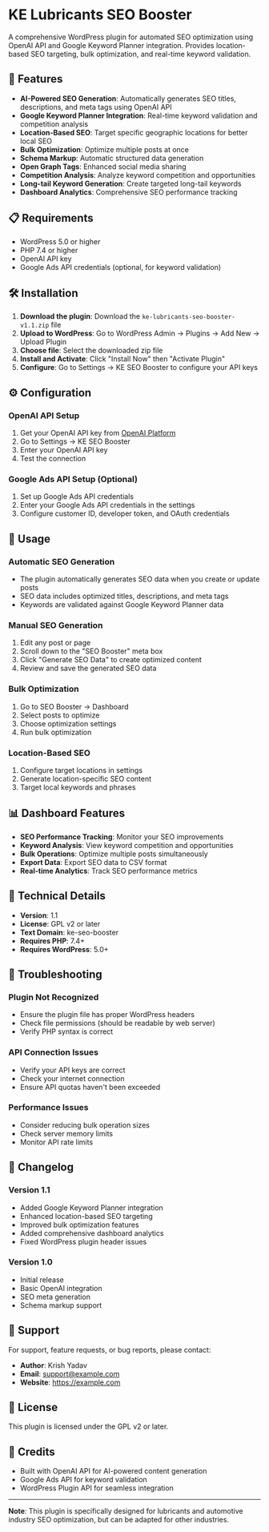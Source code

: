 # KE Lubricants SEO Booster

A comprehensive WordPress plugin for automated SEO optimization using OpenAI API and Google Keyword Planner integration. Provides location-based SEO targeting, bulk optimization, and real-time keyword validation.

## 🚀 Features

- **AI-Powered SEO Generation**: Automatically generates SEO titles, descriptions, and meta tags using OpenAI API
- **Google Keyword Planner Integration**: Real-time keyword validation and competition analysis
- **Location-Based SEO**: Target specific geographic locations for better local SEO
- **Bulk Optimization**: Optimize multiple posts at once
- **Schema Markup**: Automatic structured data generation
- **Open Graph Tags**: Enhanced social media sharing
- **Competition Analysis**: Analyze keyword competition and opportunities
- **Long-tail Keyword Generation**: Create targeted long-tail keywords
- **Dashboard Analytics**: Comprehensive SEO performance tracking

## 📋 Requirements

- WordPress 5.0 or higher
- PHP 7.4 or higher
- OpenAI API key
- Google Ads API credentials (optional, for keyword validation)

## 🛠️ Installation

1. **Download the plugin**: Download the `ke-lubricants-seo-booster-v1.1.zip` file
2. **Upload to WordPress**: Go to WordPress Admin → Plugins → Add New → Upload Plugin
3. **Choose file**: Select the downloaded zip file
4. **Install and Activate**: Click "Install Now" then "Activate Plugin"
5. **Configure**: Go to Settings → KE SEO Booster to configure your API keys

## ⚙️ Configuration

### OpenAI API Setup
1. Get your OpenAI API key from [OpenAI Platform](https://platform.openai.com/)
2. Go to Settings → KE SEO Booster
3. Enter your OpenAI API key
4. Test the connection

### Google Ads API Setup (Optional)
1. Set up Google Ads API credentials
2. Enter your Google Ads API credentials in the settings
3. Configure customer ID, developer token, and OAuth credentials

## 🎯 Usage

### Automatic SEO Generation
- The plugin automatically generates SEO data when you create or update posts
- SEO data includes optimized titles, descriptions, and meta tags
- Keywords are validated against Google Keyword Planner data

### Manual SEO Generation
1. Edit any post or page
2. Scroll down to the "SEO Booster" meta box
3. Click "Generate SEO Data" to create optimized content
4. Review and save the generated SEO data

### Bulk Optimization
1. Go to SEO Booster → Dashboard
2. Select posts to optimize
3. Choose optimization settings
4. Run bulk optimization

### Location-Based SEO
1. Configure target locations in settings
2. Generate location-specific SEO content
3. Target local keywords and phrases

## 📊 Dashboard Features

- **SEO Performance Tracking**: Monitor your SEO improvements
- **Keyword Analysis**: View keyword competition and opportunities
- **Bulk Operations**: Optimize multiple posts simultaneously
- **Export Data**: Export SEO data to CSV format
- **Real-time Analytics**: Track SEO performance metrics

## 🔧 Technical Details

- **Version**: 1.1
- **License**: GPL v2 or later
- **Text Domain**: ke-seo-booster
- **Requires PHP**: 7.4+
- **Requires WordPress**: 5.0+

## 🐛 Troubleshooting

### Plugin Not Recognized
- Ensure the plugin file has proper WordPress headers
- Check file permissions (should be readable by web server)
- Verify PHP syntax is correct

### API Connection Issues
- Verify your API keys are correct
- Check your internet connection
- Ensure API quotas haven't been exceeded

### Performance Issues
- Consider reducing bulk operation sizes
- Check server memory limits
- Monitor API rate limits

## 📝 Changelog

### Version 1.1
- Added Google Keyword Planner integration
- Enhanced location-based SEO targeting
- Improved bulk optimization features
- Added comprehensive dashboard analytics
- Fixed WordPress plugin header issues

### Version 1.0
- Initial release
- Basic OpenAI integration
- SEO meta generation
- Schema markup support

## 🤝 Support

For support, feature requests, or bug reports, please contact:
- **Author**: Krish Yadav
- **Email**: support@example.com
- **Website**: https://example.com

## 📄 License

This plugin is licensed under the GPL v2 or later.

## 🙏 Credits

- Built with OpenAI API for AI-powered content generation
- Google Ads API for keyword validation
- WordPress Plugin API for seamless integration

---

**Note**: This plugin is specifically designed for lubricants and automotive industry SEO optimization, but can be adapted for other industries. 